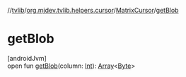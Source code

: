 //[tvlib](../../../index.md)/[org.mjdev.tvlib.helpers.cursor](../index.md)/[MatrixCursor](index.md)/[getBlob](get-blob.md)

# getBlob

[androidJvm]\
open fun [getBlob](get-blob.md)(column: [Int](https://kotlinlang.org/api/latest/jvm/stdlib/kotlin/-int/index.html)): [Array](https://kotlinlang.org/api/latest/jvm/stdlib/kotlin/-array/index.html)&lt;[Byte](https://kotlinlang.org/api/latest/jvm/stdlib/kotlin/-byte/index.html)&gt;
